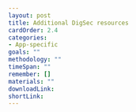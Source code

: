 ```yaml
---
layout: post
title: Additional DigSec resources
cardOrder: 2.4
categories:
- App-specific
goals: ""
methodology: ""
timeSpan: ""
remember: []
materials: ""
downloadLink:
shortLink:
---
```

